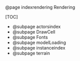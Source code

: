 @page indexrendering Rendering


[TOC]
- @subpage actorsindex
- @subpage DrawCell
- @subpage Fonts
- @subpage modelLoading
- @subpage instanceindex
- @subpage terrain